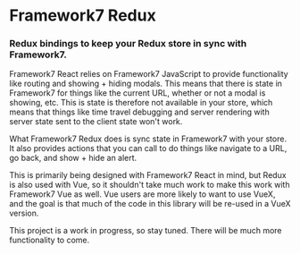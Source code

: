 # Framework7 Redux
### Redux bindings to keep your Redux store in sync with Framework7. 

Framework7 React relies on Framework7 JavaScript to provide functionality like routing and showing + hiding modals. This means that there is state in Framework7 for things like the current URL, whether or not a modal is showing, etc. This is state is therefore not available in your store, which means that things like time travel debugging and server rendering with server state sent to the client state won't work.

What Framework7 Redux does is sync state in Framework7 with your store. It also provides actions that you can call to do things like navigate to a URL, go back, and show + hide an alert.

This is primarily being designed with Framework7 React in mind, but Redux is also used with Vue, so it shouldn't take much work to make this work with Framework7 Vue as well. Vue users are more likely to want to use VueX, and the goal is that much of the code in this library will be re-used in a VueX version.

This project is a work in progress, so stay tuned. There will be much more functionality to come.
